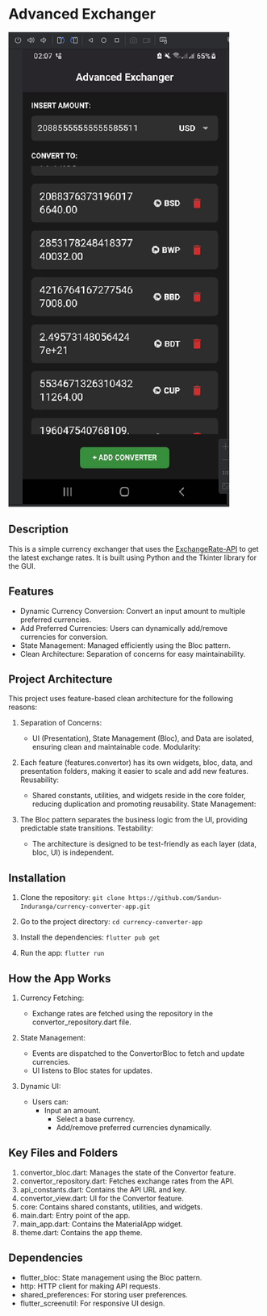 # Advanced Exchanger

![img.png](img.png)

## Description

This is a simple currency exchanger that uses the [ExchangeRate-API](https://www.exchangerate-api.com/) to get the latest exchange rates. It is built using Python and the Tkinter library for the GUI.

## Features

 - Dynamic Currency Conversion: Convert an input amount to multiple preferred currencies.
 - Add Preferred Currencies: Users can dynamically add/remove currencies for conversion.
 - State Management: Managed efficiently using the Bloc pattern.
 - Clean Architecture: Separation of concerns for easy maintainability.

## Project Architecture

This project uses feature-based clean architecture for the following reasons:

1. Separation of Concerns:
   - UI (Presentation), State Management (Bloc), and Data are isolated, ensuring clean and maintainable code.
   Modularity:

2. Each feature (features.convertor) has its own widgets, bloc, data, and presentation folders, making it easier to scale and add new features.
Reusability:
    - Shared constants, utilities, and widgets reside in the core folder, reducing duplication and promoting reusability.
State Management:

3. The Bloc pattern separates the business logic from the UI, providing predictable state transitions.
Testability:
    - The architecture is designed to be test-friendly as each layer (data, bloc, UI) is independent.

## Installation

1. Clone the repository:
    ```git clone https://github.com/Sandun-Induranga/currency-converter-app.git```

2. Go to the project directory:
    ```cd currency-converter-app```

3. Install the dependencies:
    ```flutter pub get```

4. Run the app:
    ```flutter run```

## How the App Works

1. Currency Fetching:
    - Exchange rates are fetched using the repository in the convertor_repository.dart file.
   
2. State Management:
    - Events are dispatched to the ConvertorBloc to fetch and update currencies.
    - UI listens to Bloc states for updates.
   
3. Dynamic UI:
    - Users can:
        - Input an amount.
          - Select a base currency.
          - Add/remove preferred currencies dynamically.

## Key Files and Folders

1. convertor_bloc.dart: Manages the state of the Convertor feature.
2. convertor_repository.dart: Fetches exchange rates from the API.
3. api_constants.dart: Contains the API URL and key.
4. convertor_view.dart: UI for the Convertor feature.
5. core: Contains shared constants, utilities, and widgets.
6. main.dart: Entry point of the app.
7. main_app.dart: Contains the MaterialApp widget.
8. theme.dart: Contains the app theme.

## Dependencies

- flutter_bloc: State management using the Bloc pattern.
- http: HTTP client for making API requests.
- shared_preferences: For storing user preferences.
- flutter_screenutil: For responsive UI design.

